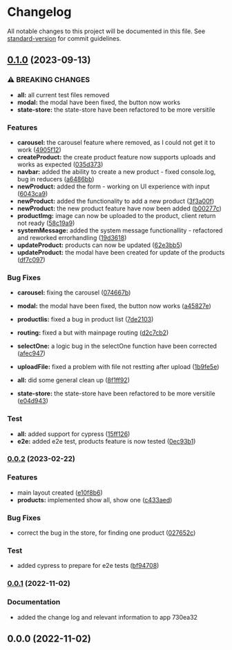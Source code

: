 # Changelog

All notable changes to this project will be documented in this file. See [standard-version](https://github.com/conventional-changelog/standard-version) for commit guidelines.

## [0.1.0](https://codeberg.org/hjmosedk/ecommerceFrontEnd/compare/v0.0.2...v0.1.0) (2023-09-13)


### ⚠ BREAKING CHANGES

* **all:** all current test files removed
* **modal:** the modal have been fixed, the button now works
* **state-store:** the state-store have been refactored to be more versitile

### Features

* **carousel:** the carousel feature where removed, as I could not get it to work ([4905f12](https://codeberg.org/hjmosedk/ecommerceFrontEnd/commits/4905f12e448832612d2e41a9d0ebc4cfc51222c6))
* **createProduct:** the create product feature now supports uploads and works as expected ([035d373](https://codeberg.org/hjmosedk/ecommerceFrontEnd/commits/035d3734f9a189935d209c4da60119095f7dad63))
* **navbar:** added the ability to create a new product - fixed console.log, bug in reducers ([a6486bb](https://codeberg.org/hjmosedk/ecommerceFrontEnd/commits/a6486bbf3664a5a6d754f399e0c28bf91e8be654))
* **newProduct:** added the form - working on UI experience with input ([6043ca9](https://codeberg.org/hjmosedk/ecommerceFrontEnd/commits/6043ca921b90f39205cd088be750e856d6f8f362))
* **newProduct:** added the functionality to add a new product ([3f3a00f](https://codeberg.org/hjmosedk/ecommerceFrontEnd/commits/3f3a00f0498e7013b90e0e23cf8b5926a8fea238))
* **newProduct:** the new product feature have now been added ([b00277c](https://codeberg.org/hjmosedk/ecommerceFrontEnd/commits/b00277c3721f1fe9132ee60ebc916d92f862c539))
* **productImg:** image can now be uploaded to the product, client return not ready ([58c19a9](https://codeberg.org/hjmosedk/ecommerceFrontEnd/commits/58c19a9ee42db21bb4c7567547eaf748e73d046f))
* **systemMessage:** added the system message functionallity - refactored and reworked errorhandling ([19d3618](https://codeberg.org/hjmosedk/ecommerceFrontEnd/commits/19d3618f97cb8b6a094e6376ea7739fbf9ae8792))
* **updateProduct:** products can now be updated ([62e3bb5](https://codeberg.org/hjmosedk/ecommerceFrontEnd/commits/62e3bb5e2efd6143c1b093677e62185a172bfb9f))
* **updateProduct:** the modal have been created for update of the products ([df7c097](https://codeberg.org/hjmosedk/ecommerceFrontEnd/commits/df7c0971e0ce211febc4ef769bcc9ec411192554))


### Bug Fixes

* **carousel:** fixing the carousel ([074667b](https://codeberg.org/hjmosedk/ecommerceFrontEnd/commits/074667bc5581ef247fdc257fa26c7044840bec75))
* **modal:** the modal have been fixed, the button now works ([a45827e](https://codeberg.org/hjmosedk/ecommerceFrontEnd/commits/a45827ed0ad1158b8c60b9d9e2bea5bff673e28a))
* **productlis:** fixed a bug in product list ([7de2103](https://codeberg.org/hjmosedk/ecommerceFrontEnd/commits/7de2103f3b64f5bbdbbabf250508109c30288d65))
* **routing:** fixed a but with mainpage routing ([d2c7cb2](https://codeberg.org/hjmosedk/ecommerceFrontEnd/commits/d2c7cb254737e8f41c045bbdf49105b296e37158))
* **selectOne:** a logic bug in the selectOne function have been corrected ([afec947](https://codeberg.org/hjmosedk/ecommerceFrontEnd/commits/afec94740260e8db4c6a3f4e11a6314725e7b50e))
* **uploadFile:** fixed a problem with file not restting after upload ([1b9fe5e](https://codeberg.org/hjmosedk/ecommerceFrontEnd/commits/1b9fe5eed210df84f1d93961023343916fbe744b))


* **all:** did some general clean up ([8f1ff92](https://codeberg.org/hjmosedk/ecommerceFrontEnd/commits/8f1ff926136572b6854b61209ec8a2b6f2d9afd2))
* **state-store:** the state-store have been refactored to be more versitile ([e04d943](https://codeberg.org/hjmosedk/ecommerceFrontEnd/commits/e04d9431f2e1248113b2398fd6f481374c6b663c))


### Test

* **all:** added support for cypress ([15ff126](https://codeberg.org/hjmosedk/ecommerceFrontEnd/commits/15ff126d2c7a417026fe34617d02e1b9ae12de38))
* **e2e:** added e2e test, products feature is now tested ([0ec93b1](https://codeberg.org/hjmosedk/ecommerceFrontEnd/commits/0ec93b12bfa50d490edfdf4327c2228fdf8a17eb))

### [0.0.2](https://codeberg.org/hjmosedk/ecommerceFrontEnd/compare/v0.0.1...v0.0.2) (2023-02-22)


### Features

* main layout created ([e10f8b6](https://codeberg.org/hjmosedk/ecommerceFrontEnd/commits/e10f8b6733fc2c1fa77f71f76934c3305e13b5ce))
* **products:** implemented show all, show one ([c433aed](https://codeberg.org/hjmosedk/ecommerceFrontEnd/commits/c433aed5c221ec4da9204e8478f3ba4f14ceb8a1))


### Bug Fixes

* correct the bug in the store, for finding one product ([027652c](https://codeberg.org/hjmosedk/ecommerceFrontEnd/commits/027652ca105087ae634d2145fe56e7abe0d28a32))


### Test

* added cypress to prepare for e2e tests ([bf94708](https://codeberg.org/hjmosedk/ecommerceFrontEnd/commits/bf947084c8e71e00592869f36c24ce24623cb4b3))

### [0.0.1](///compare/v0.0.0...v0.0.1) (2022-11-02)


### Documentation

* added the change log and relevant information to app 730ea32

## 0.0.0 (2022-11-02)

